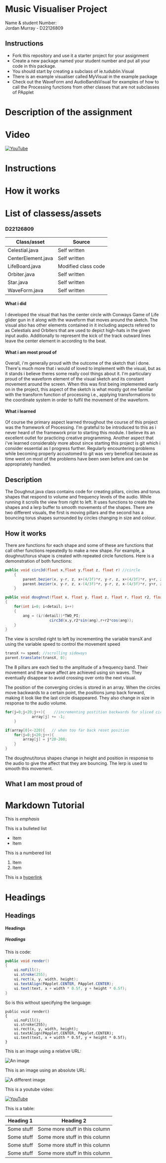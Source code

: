 # Music Visualiser Project

Name & student Number: 
<br />Jordan Murray - D22126809

## Instructions
- Fork this repository and use it a starter project for your assignment
- Create a new package named your student number and put all your code in this package.
- You should start by creating a subclass of ie.tudublin.Visual
- There is an example visualiser called MyVisual in the example package
- Check out the WaveForm and AudioBandsVisual for examples of how to call the Processing functions from other classes that are not subclasses of PApplet

# Description of the assignment

# Video
[![YouTube](http://img.youtube.com/vi/HA9LgluDzpc/0.jpg)](https://www.youtube.com/watch?v=HA9LgluDzpc)

# Instructions

# How it works

# List of classess/assets
### D22126809
| Class/asset | Source |
|-----------|-----------|
|Celestial.java| Self written|
|CenterElement.java | Self written |
|LifeBoard.java | Modified class code |
|Orbiter.java | Self written |
|Star.java | Self written |
|WaveForm.java | Self written |

#### What i did
I developed the visual that has the center circle with Conways Game of Life glider gun in it 
along with the waveform that moves around the sketch. The visual also has other elements contained 
in it including aspects refered to as Celestials and Orbiters that are used to depict high-hats in
the given input audio. Additionally to represent the kick of the track outward lines leave the
center element in according to the beat.

#### What i am most proud of
Overall, i'm generally proud with the outcome of the sketch that i done. There's much more that i
would of loved to implement with the visual, but as it stands i believe theres some really cool
things about it. I'm particulary proud of the waveform element of the visual sketch and its
constant movement around the screen. When this was first being implemented early on in the project, 
this aspect of the sketch is what mostly got me familiar with the transform function of processing
i.e., applying transformations to the coordinate system in order to fulfil the movement of the
waveform.

#### What i learned
Of course the primary aspect learned throughout the course of this project was the framework of
Processing. I'm grateful to be introduced to this as i never heard of the framework prior to 
starting this module. I believe its an excellent outlet for practicing creative programming.
Another aspect that i've learned considerably more about since starting this project is git which
i consider essential as I progress further. Regularly encountering problems while becoming 
properly accustomed to git was very benefical because as time went on most of the problems 
have been seen before and can be appropriately handled.



## Description 

The Doughnut.java class contains code for creating pillars, circles and torus shapes that respond to volume and frequency levels of the audio. While running it scrolls the view from right to left. It uses functions to create the shapes and a lerp buffer to smooth movements of the shapes. There are two different visuals, the first is moving pillars and the second has a bouncing torus shapes surrounded by circles changing in size and colour. 

 
## How it works 

There are functions for each shape and some of these are functions that call other functions repeatedly to make a new shape. For example, a doughnut/torus shape is created with repeated circle functions. Here is a demonstration of both functions: 

```Java 
public void circ3d(float x,float y,float z, float r) //circle 
	{ 
		parent.bezier(x, y-r, z, x+(4/3f)*r, y-r, z, x+(4/3f)*r, y+r, z, x, y+r, z);//right 
		parent.bezier(x, y-r, z, x-(4/3f)*r, y-r, z, x-(4/3f)*r, y+r, z, x, y+r, z);//left 
	} 
 ``` 
```Java 
public void doughnut(float x, float y, float z, float r, float r2, float detail) //repeated circles to make doughnut 
{ 
    for(int i=0; i<detail; i++)   
    { 
        ang = (i/(detail))*TWO_PI; 
                    circ3d(x,y,r2*sin(ang),r+r2*cos(ang)); 
    } 
} 
``` 

The view is scrolled right to left by incrementing the variable transX and using the variable speed to control the movement speed  

```Java 
transX += speed; //scrolling sideways 
parent.translate(transX, 0);
```

The 8 pillars are each tied to the amplitude of a frequency band. Their movement and the wave affect are achieved using sin waves. They eventually disappear to avoid crossing over onto the next visual.  

The position of the converging circles is stored in an array. When the circles move backwards to a certain point, the positions jump back forward, making it look like the last circle disappeared. They also change in size in response to the audio volume. 

```Java 
for(j=0;j<20;j++){    //incrementing postition backwards for sliced circles 
            array[j] += -1; 
    } 

if(array[0]<-220){   // when too far back reset position 
    for(j=0;j<20;j++){ 
        array[j] = j*20-200; 
    } 
} 
``` 

The doughnut/torus shapes change in height and position in response to the audio to give the affect that they are bouncing. The lerp is used to smooth this movement.  

## What I am most proud of 




# Markdown Tutorial

This is *emphasis*

This is a bulleted list

- Item
- Item

This is a numbered list

1. Item
1. Item

This is a [hyperlink](http://bryanduggan.org)

# Headings
## Headings
#### Headings
##### Headings

This is code:

```Java
public void render()
{
	ui.noFill();
	ui.stroke(255);
	ui.rect(x, y, width, height);
	ui.textAlign(PApplet.CENTER, PApplet.CENTER);
	ui.text(text, x + width * 0.5f, y + height * 0.5f);
}
```

So is this without specifying the language:

```
public void render()
{
	ui.noFill();
	ui.stroke(255);
	ui.rect(x, y, width, height);
	ui.textAlign(PApplet.CENTER, PApplet.CENTER);
	ui.text(text, x + width * 0.5f, y + height * 0.5f);
}
```

This is an image using a relative URL:

![An image](images/p8.png)

This is an image using an absolute URL:

![A different image](https://bryanduggandotorg.files.wordpress.com/2019/02/infinite-forms-00045.png?w=595&h=&zoom=2)

This is a youtube video:

[![YouTube](http://img.youtube.com/vi/J2kHSSFA4NU/0.jpg)](https://www.youtube.com/watch?v=J2kHSSFA4NU)

This is a table:

| Heading 1 | Heading 2 |
|-----------|-----------|
|Some stuff | Some more stuff in this column |
|Some stuff | Some more stuff in this column |
|Some stuff | Some more stuff in this column |
|Some stuff | Some more stuff in this column |

